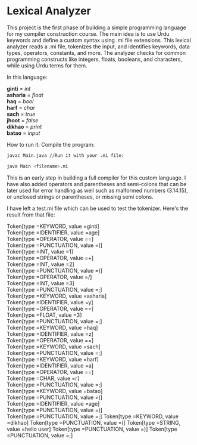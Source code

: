 # Lexical Analyzer
This project is the first phase of building a simple programming language for my compiler construction course. The main idea is to use Urdu keywords and define a custom syntax using .mi file extensions. This lexical analyzer reads a .mi file, tokenizes the input, and identifies keywords, data types, operators, constants, and more. The analyzer checks for common programming constructs like integers, floats, booleans, and characters, while using Urdu terms for them.

In this language:

**ginti** = *int*  
**asharia** = *float*  
**haq** = *bool*  
**harf** = *char*  
**sach** = *true*  
**jhoot** = *false*  
**dikhao** = *print*  
**batao** = *input*  

How to run it:
Compile the program:

```bash
javac Main.java //Run it with your .mi file:
```
```bash
java Main <filename>.mi
```
This is an early step in building a full compiler for this custom language. I have also  added operators and parentheses and semi-colons that can be later used for error handling as well such as malformed numbers (3.14.15), or unclosed strings or parentheses, or missing semi colons.


I have left a test.mi file which can be used to test the tokenizer. Here's the result from that file:

Token[type =KEYWORD, value =ginti]  
Token[type =IDENTIFIER, value =age]  
Token[type =OPERATOR, value ==]  
Token[type =PUNCTUATION, value =(]  
Token[type =INT, value =1]  
Token[type =OPERATOR, value =+]  
Token[type =INT, value =2]  
Token[type =PUNCTUATION, value =)]  
Token[type =OPERATOR, value =/]  
Token[type =INT, value =3]  
Token[type =PUNCTUATION, value =;]  
Token[type =KEYWORD, value =asharia]  
Token[type =IDENTIFIER, value =y]  
Token[type =OPERATOR, value ==]  
Token[type =FLOAT, value =3]  
Token[type =PUNCTUATION, value =;]  
Token[type =KEYWORD, value =haq]  
Token[type =IDENTIFIER, value =z]  
Token[type =OPERATOR, value ==]  
Token[type =KEYWORD, value =sach]  
Token[type =PUNCTUATION, value =;]  
Token[type =KEYWORD, value =harf]  
Token[type =IDENTIFIER, value =a]  
Token[type =OPERATOR, value ==]  
Token[type =CHAR, value =r]  
Token[type =PUNCTUATION, value =;]  
Token[type =KEYWORD, value =batao]  
Token[type =PUNCTUATION, value =(]  
Token[type =IDENTIFIER, value =age]  
Token[type =PUNCTUATION, value =)]  
Token[type =PUNCTUATION, value =;]
Token[type =KEYWORD, value =dikhao]
Token[type =PUNCTUATION, value =(]
Token[type =STRING, value =hello user]
Token[type =PUNCTUATION, value =)]
Token[type =PUNCTUATION, value =;]
